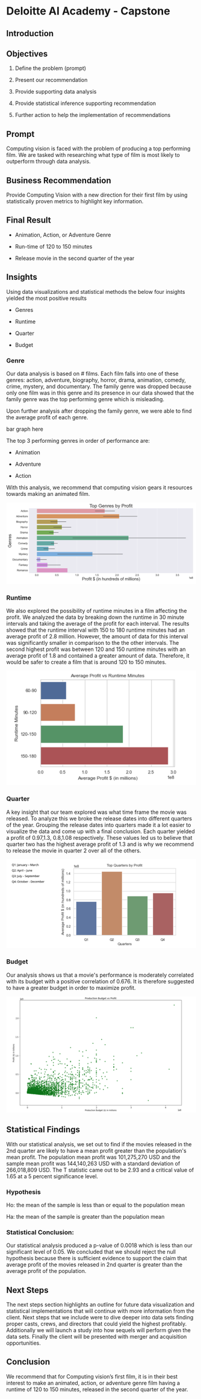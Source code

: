 # Deloitte AI Academy - Capstone

## Introduction  

## Objectives 

1. Define the problem (prompt) 

2. Present our recommendation  

3. Provide supporting data analysis  

4. Provide statistical inference supporting recommendation 

5. Further action to help the implementation of recommendations 

##  Prompt 

Computing vision is faced with the problem of producing a top performing film. We are tasked with researching what type of film is most likely to outperform through data analysis.  

##  Business Recommendation 

Provide Computing Vision with a new direction for their first film by using statistically proven metrics to highlight key information.  

##  Final Result 

- Animation, Action, or Adventure Genre 

- Run-time of 120 to 150 minutes 

- Release movie in the second quarter of the year 

##  Insights 

Using data visualizations and statistical methods the below four insights yielded the most positive results  

- Genres 

- Runtime  

- Quarter  

- Budget  

###  Genre 

Our data analysis is based on # films. Each film falls into one of these genres: action, adventure, biography, horror, drama, animation, comedy, crime, mystery, and documentary. The family genre was dropped because only one film was in this genre and its presence in our data showed that the family genre was the top performing genre which is misleading.  

Upon further analysis after dropping the family genre, we were able to find the average profit of each genre. 

bar graph here

The top 3 performing genres in order of performance are:  

- Animation  

- Adventure  

- Action  

With this analysis, we recommend that computing vision gears it resources towards making an animated film. 

![genres](Images/Genres.png)

###  Runtime

We also explored the possibility of runtime minutes in a film affecting the profit. We analyzed the data by breaking down the runtime in 30 minute intervals and taking the average of the profit for each interval. The results showed that the runtime interval with 150 to 180 runtime minutes had an average profit of 2.8 million. However, the amount of data for this interval was significantly smaller in comparison to the the other intervals. The second highest profit was between 120 and 150 runtime minutes with an average profit of 1.8 and contained a greater amount of data. Therefore, it would be safer to create a film that is around 120 to 150 minutes. 

![runtime](Images/Runtime.png)

###  Quarter 

A key insight that our team explored was what time frame the movie was released. To analyze this we broke the release dates into different quarters of the year. Grouping the release dates into quarters made it a lot easier to visualize the data and come up with a final conclusion. Each quarter yielded a profit of 0.97,1.3, 0.8,1.08 respectively. These values led us to believe that quarter two has the highest average profit of 1.3 and is why we recommend to release the movie in quarter 2 over all of the others. 

![quarter](Images/Quarters.png)

###  Budget

Our analysis shows us that a movie's performance is moderately correlated with its budget with a positive correlation of 0.676. It is therefore suggested to have a greater budget in order to maximize profit.

![budget](Images/Budgets.png)

## Statistical Findings 

With our statistical analysis, we set out to find if the movies released in the 2nd quarter are likely to have a mean profit greater than the population's mean profit. The population mean profit was 101,275,270 USD and the sample mean profit was 144,140,263 USD with a standard deviation of 266,018,809 USD. The T statistic came out to be 2.93 and a critical value of 1.65 at a 5 percent significance level.  

### Hypothesis  

Ho: the mean of the sample is less than or equal to the population mean 

Ha: the mean of the sample is greater than the population mean 

### Statistical Conclusion: 

Our statistical analysis produced a p-value of 0.0018 which is less than our significant level of 0.05. We concluded that we should reject the null hypothesis because there is sufficient evidence to support the claim that average profit of the movies released in 2nd quarter is greater than the average profit of the population.  

## Next Steps  

The next steps section highlights an outline for future data visualization and statistical implementations that will continue with more information from the client.  Next steps that we include were to dive deeper into data sets finding proper casts, crews, and directors that could yield the highest profitably. Additionally we will launch a study into how sequels will perform given the data sets. Finally the client will be presented with merger and acquisition opportunities.  

## Conclusion

We recommend that for Computing vision’s first film, it is in their best interest to make an animated, action, or adventure genre film having a runtime of 120 to 150 minutes, released in the second quarter of the year.
